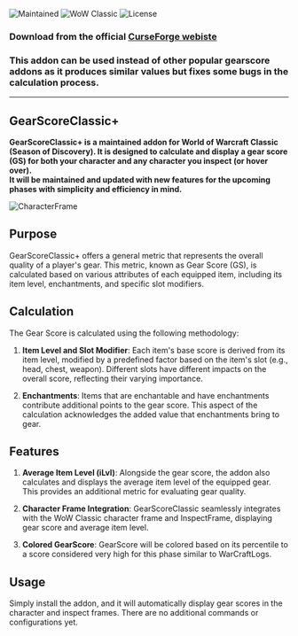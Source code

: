 ![Maintained](https://img.shields.io/badge/Maintained%3F-yes-green.svg)
![WoW Classic](https://img.shields.io/badge/WoW%20Classic-v1.15.0-9cf.svg)
![License](https://img.shields.io/badge/license-MIT-green.svg)

### Download from the official [CurseForge webiste](https://www.curseforge.com/wow/addons/gearscoreclassic)


### This addon can be used instead of other popular gearscore addons as it produces similar values but fixes some bugs in the calculation process.  
--- 
GearScoreClassic+
------------------

**GearScoreClassic+ is a maintained addon for World of Warcraft Classic (Season of Discovery). It is designed to calculate and display a gear score (GS) for both your character and any character you inspect (or hover over).  
It will be maintained and updated with new features for the upcoming phases with simplicity and efficiency in mind.**

![CharacterFrame](https://media.forgecdn.net/attachments/thumbnails/786/431/310/172/gearscoreclassic.png)


## Purpose

GearScoreClassic+ offers a general metric that represents the overall quality of a player's gear. This metric, known as Gear Score (GS), is calculated based on various attributes of each equipped item, including its item level, enchantments, and specific slot modifiers.  

## Calculation

The Gear Score is calculated using the following methodology:

1. **Item Level and Slot Modifier**: Each item's base score is derived from its item level, modified by a predefined factor based on the item's slot (e.g., head, chest, weapon). Different slots have different impacts on the overall score, reflecting their varying importance.

2. **Enchantments**: Items that are enchantable and have enchantments contribute additional points to the gear score. This aspect of the calculation acknowledges the added value that enchantments bring to gear.



## Features

1. **Average Item Level (iLvl)**: Alongside the gear score, the addon also calculates and displays the average item level of the equipped gear. This provides an additional metric for evaluating gear quality.

2. **Character Frame Integration**: GearScoreClassic seamlessly integrates with the WoW Classic character frame and InspectFrame, displaying gear score and average item level.

4. **Colored GearScore**: GearScore will be colored based on its percentile to a score considered very high for this phase similar to WarCraftLogs.

## Usage

Simply install the addon, and it will automatically display gear scores in the character and inspect frames. There are no additional commands or configurations yet.

